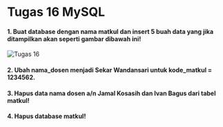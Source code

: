 # Tugas 16 MySQL

#### 1. Buat database dengan nama matkul dan insert 5 buah data yang jika ditampilkan akan seperti gambar dibawah ini!
![Tugas 16](https://lh3.googleusercontent.com/NfnNwzIourBSUDOBJTtS2A4WToSp8dY3ooHQOevXPsccslT9YEY6N5SOpg5mqkYv-z71oADv8peyI8QL0LloLJ_OncVBY16-noYQMxYr34AlzC27PhZ9T32bw5dH3P-A41YAG0gQ)

#### 2. Ubah nama_dosen menjadi Sekar Wandansari untuk kode_matkul = 1234562.

#### 3. Hapus data nama dosen a/n Jamal Kosasih dan Ivan Bagus dari tabel matkul!

#### 4. Hapus database matkul!
